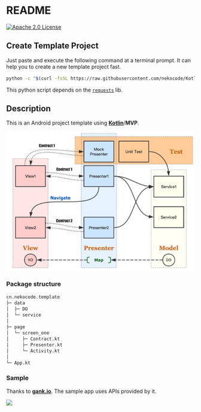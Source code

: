 # README

[![Apache 2.0 License](https://img.shields.io/badge/license-Apache%202.0-blue.svg?style=flat)](http://www.apache.org/licenses/LICENSE-2.0.html)

## Create Template Project
Just paste and execute the following command at a terminal prompt. It can help you to create a new template project fast.

```bash
python -c "$(curl -fsSL https://raw.githubusercontent.com/nekocode/Kotlin-Android-Template/master/project_creator.py)"
```

This python script depends on the [`requests`](http://docs.python-requests.org/en/master/user/install/) lib.

## Description
This is an Android project template using [**Kotlin**](https://kotlinlang.org)/**MVP**.

![](art/layer.png)

### Package structure
```
cn.nekocode.template
├─ data
│  ├─ DO
│  └─ service
│ 
├─ page
│  └─ screen_one
│     ├─ Contract.kt
│     ├─ Presenter.kt
│     └─ Activity.kt
│
└─ App.kt
```

### Sample
Thanks to **[gank.io](http://gank.io/)**. The sample app uses APIs provided by it.

![](art/screenshot.png)
